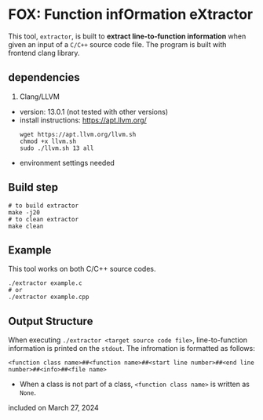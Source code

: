 # FOX: **F**unction inf**O**rmation e**X**tractor
This tool, ``extractor``, is built to **extract line-to-function information** when given an input of a ``C/C++`` source code file. The program is built with frontend clang library.


## dependencies
1. Clang/LLVM
  * version: 13.0.1 (not tested with other versions)
  * install instructions: https://apt.llvm.org/
    ```
    wget https://apt.llvm.org/llvm.sh
    chmod +x llvm.sh
    sudo ./llvm.sh 13 all
    ```
  * environment settings needed


## Build step
```
# to build extractor
make -j20
# to clean extractor
make clean
```


## Example
This tool works on both C/C++ source codes.
```
./extractor example.c
# or
./extractor example.cpp
```


## Output Structure
When executing ``./extractor <target source code file>``, line-to-function information is printed on the ``stdout``. The infromation is formatted as follows:
```
<function class name>##<function name>##<start line number>##<end line number>##<info>##<file name>
```
* When a class is not part of a class, ``<function class name>`` is written as ``None``.


included on March 27, 2024
